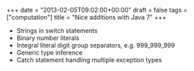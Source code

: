 +++
date = "2013-02-05T09:02:00+00:00"
draft = false
tags = ["computation"]
title = "Nice additions with Java 7"
+++
* Strings in switch statements
* Binary number literals
* Integral literal digit group separators, e.g. 999_999_999
* Generic type inference
* Catch statement handling multiple exception types
